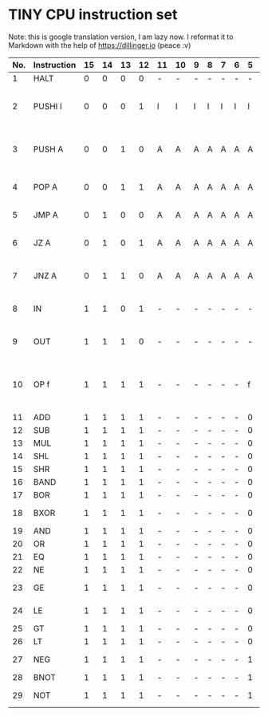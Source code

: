 TINY CPU instruction set
========================

Note: this is google translation version, I am lazy now. I reformat it to Markdown with the help of https://dillinger.io (peace :v)

|No.| Instruction    | 15    | 14   |  13 |    12    | 11   |  10   |  9    |  8    |  7   |   6  |    5   |   4    |  3   |   2     | 1     |Hex   |  Behavior
|---|----------------|-------|-------|-------|-------|-------|-------|-------|-------|-------|-------|-------|-------|-------|-------|-------|-------| --------
|1  | HALT           | 0     | 0     | 0    |  0  |    -     | -    |  -    |  -    |  -    |  -   |   -  |    -   |   -    |  -   |   -     | 0000 |  Stop
|2  | PUSHI I        | 0     | 0     | 0    |  1  |    I     | I    |  I    |  I    |  I    |  I   |   I  |    I   |   I    |  I   |   I     | 1000+I    |   Push the immediate value I onto the stack
|3  | PUSH A         | 0     | 0     | 1    |  0  |    A     | A    |  A    |  A    |  A    |  A   |   A  |    A   |   A    |  A   |   A     | 2000+A    |   Push the value of address A to the stack
|4  | POP A          | 0     | 0     | 1    |  1  |    A     | A    |  A    |  A    |  A    |  A   |   A  |    A   |   A    |  A   |   A     | 3000+A    |   Stack top stored at address A
|5  | JMP A          | 0     | 1     | 0    |  0  |    A     | A    |  A    |  A    |  A    |  A   |   A  |    A   |   A    |  A   |   A     | 4000+A    |   Branch to address A
|6  | JZ A           | 0     | 1     | 0    |  1  |    A     | A    |  A    |  A    |  A    |  A   |   A  |    A   |   A    |  A   |   A     | 5000+A    |   If stack top is 0, branch to address A
|7  | JNZ A          | 0     | 1     | 1    |  0  |    A     | A    |  A    |  A    |  A    |  A   |   A  |    A   |   A    |  A   |   A     | 6000+A    |   If stack top is not 0 branch to address A
|8  | IN             | 1     | 1     | 0    |  1  |    -     | -    |  -    |  -    |  -    |  -   |   -  |    -   |   -    |  -   | -       | D000  | Push input port value onto stack
|9  | OUT            | 1     | 1     | 1    |  0  |    -     | -    |  -    |  -    |  -    |  -   |   -  |    -   |   -    |  -   |   -     | E000  | Write stack top to output buffer
|10 | OP f           | 1     | 1     | 1    |  1  |    -     | -    |  -    |  -    |  -    |  -   |   f  |    f   |   f    |  f   |   f     | F000+f|  Compute on the stack and store the result on the stack top
|11 |  ADD           | 1     | 1     | 1    |  1  |    -     | -    |  -    |  -    |  -    |  -   |   0  |    0   |   0    |  0   |   0     | F000  | Addition
|12 | SUB            | 1     | 1     | 1    |  1  |    -     | -    |  -    |  -    |  -    |  -   |   0  |    0   |   0    |  0   |   1     | F001  | Subtraction
|13 | MUL            | 1     | 1     | 1    |  1  |    -     | -    |  -    |  -    |  -    |  -   |   0  |    0   |   0    |  1   |   0     | F002  | Multiplication
|14 | SHL            | 1     | 1     | 1    |  1  |    -     | -    |  -    |  -    |  -    |  -   |   0  |    0   |   0    |  1   |   1     | F003  | Shift left
|15 | SHR            | 1     | 1     | 1    |  1  |    -     | -    |  -    |  -    |  -    |  -   |   0  |    0   |   1    |  0   |   0     | F004  | Shift right
|16 | BAND           | 1     | 1     | 1    |  1  |    -     | -    |  -    |  -    |  -    |  -   |   0  |    0   |   1    |  0   |   1     | F005  | Bitwise AND
|17 | BOR            | 1     | 1     | 1    |  1  |    -     | -    |  -    |  -    |  -    |  -   |   0  |    0   |   1    |  1   |   0     | F006  | Bitwise OR
|18 | BXOR           | 1     | 1     | 1    |  1  |    -     | -    |  -    |  -    |  -    |  -   |   0  |    0   |   1    |  1   |   1     | F007  | Bitwise exclusive OR
|19 | AND            | 1     | 1     | 1    |  1  |    -     | -    |  -    |  -    |  -    |  -   |   0  |    1   |   0    |  0   |   0     | F008  | Logical AND
|20 | OR             | 1     | 1     | 1    |  1  |    -     | -    |  -    |  -    |  -    |-     |  0   |   1    |    0   |   0  |  1      |   F009  | OR
|21 | EQ             | 1     | 1     | 1    |  1  |    -     | -    |  -    |  -    |  -    |-     |  0   |   1    |    0   |   1  |  0      |   F00A  | equal
|22 | NE             | 1     | 1     | 1    |  1  |    -     | -    |  -    |  -    |  -    |-     |  0   |   1    |    0   |   1  |  1      |   F00B  | Not equal
|23 | GE             | 1     | 1     | 1    |  1  |    -     | -    |  -    |  -    |  -    |-     |  0   |   1    |    1   |   0  |  0      |   F00C  | Greater than or equal to
|24 | LE             | 1     | 1     | 1    |  1  |    -     | -    |  -    |  -    |  -    |-     |  0   |   1    |    1   |   0  |  1      |   F00D  | Less than or equal to
|25 | GT             | 1     | 1     | 1    |  1  |    -     | -    |  -    |  -    |  -    |-     |  0   |   1    |    1   |   1  |  0      |   F00E  | large
|26 | LT             | 1     | 1     | 1    |  1  |    -     | -    |  -    |  -    |  -    |-     |  0   |   1    |    1   |   1  |  1      |   F00F  | small
|27 | NEG            | 1     | 1     | 1    |  1  |    -     | -    |  -    |  -    |  -    |  -   |   1  |    0   |   0    |  0   |   0     | F010 |  Sign inversion
|28 | BNOT           | 1     | 1     | 1    |  1  |    -     | -    |  -    |  -    |  -    |  -   |   1  |    0   |   0    |  0   |   1     | F011 | Flip by bit
|29 | NOT            | 1     | 1     | 1    |  1  |    -     | -    |  -    |  -    |  -    |  -   |   1  |    0   |   0    |  1   |   0     | F012 |  Logical negation
